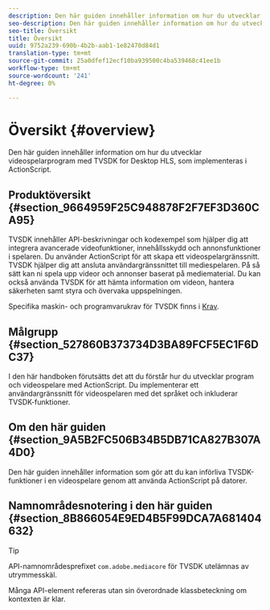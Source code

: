 ```yaml
---
description: Den här guiden innehåller information om hur du utvecklar videospelarprogram med TVSDK for Desktop HLS, som implementeras i ActionScript.
seo-description: Den här guiden innehåller information om hur du utvecklar videospelarprogram med TVSDK for Desktop HLS, som implementeras i ActionScript.
seo-title: Översikt
title: Översikt
uuid: 9752a239-690b-4b2b-aab1-1e82470d84d1
translation-type: tm+mt
source-git-commit: 25a0dfef12ecf10ba939500c4ba539468c41ee1b
workflow-type: tm+mt
source-wordcount: '241'
ht-degree: 0%

---
```



# Översikt {#overview}

Den här guiden innehåller information om hur du utvecklar videospelarprogram med TVSDK for Desktop HLS, som implementeras i ActionScript.

## Produktöversikt {#section_9664959F25C948878F2F7EF3D360CA95}

TVSDK innehåller API-beskrivningar och kodexempel som hjälper dig att integrera avancerade videofunktioner, innehållsskydd och annonsfunktioner i spelaren. Du använder ActionScript för att skapa ett videospelargränssnitt. TVSDK hjälper dig att ansluta användargränssnittet till mediespelaren. På så sätt kan ni spela upp videor och annonser baserat på mediematerial. Du kan också använda TVSDK för att hämta information om videon, hantera säkerheten samt styra och övervaka uppspelningen.

Specifika maskin- och programvarukrav för TVSDK finns i [Krav](../../c-psdk-dhls-1.4-introduction/overview-prod-audience-guide/requirements/r-psdk-dhls-1.4-requirements-system.md).

## Målgrupp {#section_527860B373734D3BA89FCF5EC1F6DC37}

I den här handboken förutsätts det att du förstår hur du utvecklar program och videospelare med ActionScript. Du implementerar ett användargränssnitt för videospelaren med det språket och inkluderar TVSDK-funktioner.

## Om den här guiden {#section_9A5B2FC506B34B5DB71CA827B307A4D0}

Den här guiden innehåller information som gör att du kan införliva TVSDK-funktioner i en videospelare genom att använda ActionScript på datorer.

## Namnområdesnotering i den här guiden {#section_8B866054E9ED4B5F99DCA7A681404632}

>[!TIP]
>
>API-namnområdesprefixet `com.adobe.mediacore` för TVSDK utelämnas av utrymmesskäl.
>
>Många API-element refereras utan sin överordnade klassbeteckning om kontexten är klar.


